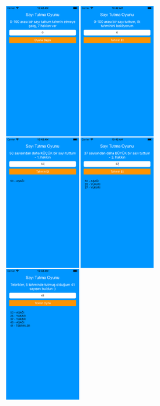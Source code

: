 <img src="screenshots/img1.png" width="200">
<img src="screenshots/img2.png" width="200">
<img src="screenshots/img3.png" width="200">
<img src="screenshots/img4.png" width="200">
<img src="screenshots/img5.png" width="200">
